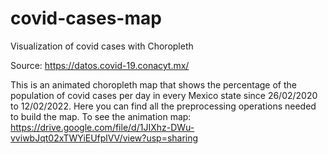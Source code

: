 # covid-cases-map
Visualization of covid cases with Choropleth

Source: https://datos.covid-19.conacyt.mx/

This is an animated choropleth map that shows the percentage of the population of covid cases per day in every Mexico state since 26/02/2020 to 12/02/2022.
Here you can find all the preprocessing operations needed to build the map.
To see the animation map: https://drive.google.com/file/d/1JIXhz-DWu-vviwbJqt02xTWYiEUfplVV/view?usp=sharing
